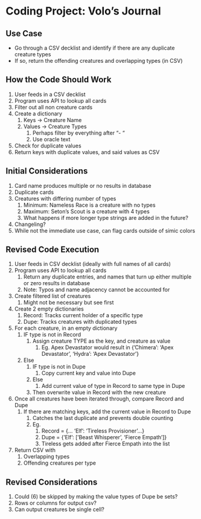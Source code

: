 # Coding Project: Volo’s Journal

## Use Case

- Go through a CSV decklist and identify if there are any duplicate creature types
- If so, return the offending creatures and overlapping types (in CSV)

## How the Code Should Work

1.  User feeds in a CSV decklist
2.  Program uses API to lookup all cards
3.  Filter out all non creature cards
4.  Create a dictionary
    1.  Keys → Creature Name
    2.  Values → Creature Types
        1.  Perhaps filter by everything after “- “
        2.  Use oracle text
5.  Check for duplicate values
6.  Return keys with duplicate values, and said values as CSV

## Initial Considerations

1.  Card name produces multiple or no results in database
2.  Duplicate cards
3.  Creatures with differing number of types
    1.  Minimum: Nameless Race is a creature with no types
    2.  Maximum: Seton’s Scout is a creature with 4 types
    3.  What happens if more longer type strings are added in the future?
4.  Changeling?
5.  While not the immediate use case, can flag cards outside of simic colors

## Revised Code Execution

1.  User feeds in CSV decklist (ideally with full names of all cards)
2.  Program uses API to lookup all cards
    1.  Return any duplicate entries, and names that turn up either multiple or zero results in database
    2.  Note: Typos and name adjacency cannot be accounted for
3.  Create filtered list of creatures
    1.  Might not be necessary but see first
4.  Create 2 empty dictionaries
    1.  Record: Tracks current holder of a specific type
    2.  Dupe: Tracks creatures with duplicated types
5.  For each creature, in an empty dictionary
    1.  IF type is not in Record
        1.  Assign creature TYPE as the key, and creature as value
            1.  Eg. Apex Devastator would result in {’Chimera’: ‘Apex Devastator’, ‘Hydra’: ‘Apex Devastator’}
    2.  Else
        1.  IF type is not in Dupe
            1.  Copy current key and value into Dupe
        2.  Else
            1.  Add current value of type in Record to same type in Dupe
        3.  Then overwrite value in Record with the new creature
6.  Once all creatures have been iterated through, compare Record and Dupe
    1.  If there are matching keys, add the current value in Record to Dupe
        1.  Catches the last duplicate and prevents double counting
        2.  Eg.
            1.  Record = {… ‘Elf’: ‘Tireless Provisioner’…}
            2.  Dupe = {’Elf’: \[’Beast Whisperer’, ‘Fierce Empath’\]}
            3.  Tireless gets added after Fierce Empath into the list
7.  Return CSV with
    1.  Overlapping types
    2.  Offending creatures per type

## Revised Considerations

1.  Could (6) be skipped by making the value types of Dupe be sets?
2.  Rows or columns for output csv?
3.  Can output creatures be single cell?
